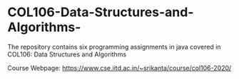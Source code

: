 # COL106-Data-Structures-and-Algorithms-
The repository contains six programming assignments in java covered in COL106: Data Structures and Algorithms

Course Webpage: https://www.cse.iitd.ac.in/~srikanta/course/col106-2020/

